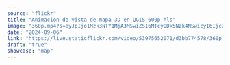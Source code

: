 ```yaml
---
source: "flickr"
title: "Animación de vista de mapa 3D en QGIS-600p-hls"
image: "360p.mp4?s=eyJpIjo1Mzk3NTY1MjA3MSwiZSI6MTcyODk5Nzk4NSwicyI6IjczZGEyN2RmOGM1MWU0MjUwZjY1ODdlNjE4MTI2ODYwYmUwNGM4NDciLCJ2IjoxfQ.mp4"
date: "2024-09-06"
link: "https://live.staticflickr.com/video/53975652071/d3bb774578/360p.mp4?s=eyJpIjo1Mzk3NTY1MjA3MSwiZSI6MTcyODk5Nzk4NSwicyI6IjczZGEyN2RmOGM1MWU0MjUwZjY1ODdlNjE4MTI2ODYwYmUwNGM4NDciLCJ2IjoxfQ"
draft: "true"
showcase: "map"
---
```

